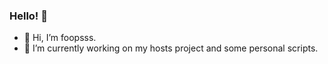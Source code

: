 ### Hello! 👋

- 👋 Hi, I’m foopsss.
- 🌱 I’m currently working on my hosts project and some personal scripts.

<!---
foopsss/foopsss is a ✨ special ✨ repository because its `README.md` (this file) appears on your GitHub profile.
You can click the Preview link to take a look at your changes.
--->
